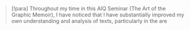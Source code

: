 > [!para]
> Throughout my time in this AIQ Seminar (The Art of the Graphic Memoir), I have noticed that I have substantially improved my own understanding and analysis of texts, particularly in the are